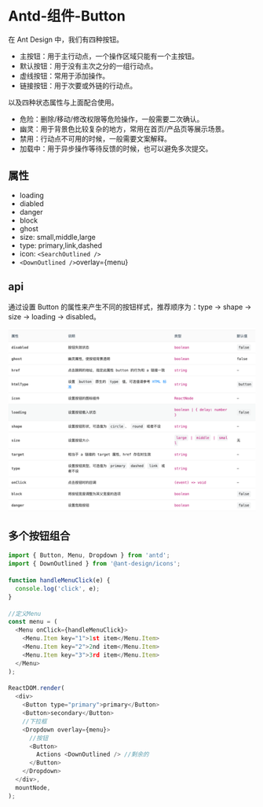 # Antd-组件-Button

在 Ant Design 中，我们有四种按钮。

* 主按钮：用于主行动点，一个操作区域只能有一个主按钮。
* 默认按钮：用于没有主次之分的一组行动点。
* 虚线按钮：常用于添加操作。
* 链接按钮：用于次要或外链的行动点。

以及四种状态属性与上面配合使用。

* 危险：删除/移动/修改权限等危险操作，一般需要二次确认。
* 幽灵：用于背景色比较复杂的地方，常用在首页/产品页等展示场景。
* 禁用：行动点不可用的时候，一般需要文案解释。
* 加载中：用于异步操作等待反馈的时候，也可以避免多次提交。


## 属性

* loading
* diabled
* danger
* block
* ghost
* size: small,middle,large
* type: primary,link,dashed
* icon: `<SearchOutlined />`
* `<DownOutlined />`overlay={menu}

## api

通过设置 Button 的属性来产生不同的按钮样式，推荐顺序为：type -> shape -> size -> loading -> disabled。

![](/assets/antd-Button.png)

## 多个按钮组合

```js
import { Button, Menu, Dropdown } from 'antd';
import { DownOutlined } from '@ant-design/icons';

function handleMenuClick(e) {
  console.log('click', e);
}

//定义Menu
const menu = (
  <Menu onClick={handleMenuClick}>
    <Menu.Item key="1">1st item</Menu.Item>
    <Menu.Item key="2">2nd item</Menu.Item>
    <Menu.Item key="3">3rd item</Menu.Item>
  </Menu>
);

ReactDOM.render(
  <div>
    <Button type="primary">primary</Button>
    <Button>secondary</Button>
    //下拉框
    <Dropdown overlay={menu}>
      //按钮
      <Button>
        Actions <DownOutlined /> //剩余的
      </Button>
    </Dropdown>
  </div>,
  mountNode,
);
```